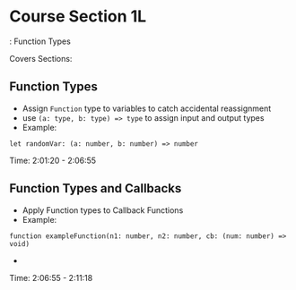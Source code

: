 # Course Section 1L

: Function Types

Covers Sections:

## Function Types

- Assign `Function` type to variables to catch accidental reassignment
- use `(a: type, b: type) => type` to assign input and output types
- Example:

```
let randomVar: (a: number, b: number) => number
```

Time: 2:01:20 - 2:06:55

## Function Types and Callbacks

- Apply Function types to Callback Functions
- Example:

```
function exampleFunction(n1: number, n2: number, cb: (num: number) => void)
```

-

Time: 2:06:55 - 2:11:18
